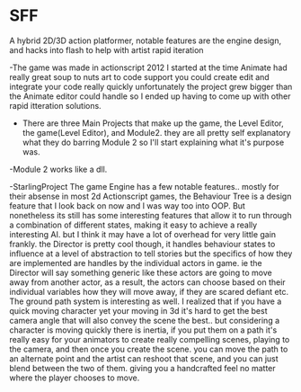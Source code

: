 # SFF
A hybrid 2D/3D action platformer, notable features are the engine design, and hacks into flash to help with artist rapid iteration


 -The game was made in actionscript 2012 I started at the time Animate had really great soup to nuts art to code support you could create edit and integrate your code really quickly unfortunately the project grew bigger than the Animate editor could handle so I ended up having to come up with other rapid itteration solutions.


- There are three Main Projects that make up the game, the Level Editor, the game(Level Editor), and Module2. they are all pretty self explanatory what they do barring Module 2 so I'll start explaining what it's purpose was.

 -Module 2 works like a dll.
 
 -StarlingProject The game Engine has a few notable features.. mostly for their absense in most 2d Actionscript games, the Behaviour Tree is a design feature that I look back on now and I was way too into OOP. But nonetheless its still has some interesting features that allow it to run through a combination of different states, making it easy to achieve a really interesting AI. but I think it may have a lot of overhead for very little gain frankly. the Director is pretty cool though, it handles behaviour states to influence at a level of abstraction to tell stories but the specifics of how they are implemented are handles by the individual actors in game. ie the Director will say something generic like these actors  are going to move away from another actor, as a result, the actors can choose based on their individual variables how they will move away, if they are scared defiant etc. The ground path system is interesting as well. I realized that if you have a quick moving character yet your moving in 3d it's hard to get the best camera angle that will also convey the scene the best.. but considering a character is moving quickly there is inertia, if you put them on a path it's really easy for your animators to create really compelling scenes, playing to the camera, and then once you create the scene. you can move the path to an alternate point and the artist can reshoot that scene, and you can just blend between the two of them. giving you a handcrafted feel no matter where the player chooses to move.
